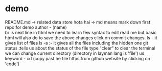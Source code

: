 # demo
README.md -> related data store hota hai -> md means mark down
first repo for demo
author - (name)
<br>
br is next line in html
we need to learn few syntax to edit read me but basic html will also do
to save the above changes click on commit changes. 
ls - it gives list of files
ls -a :- it gives all the files including the hidden one
git status :tells us about the status of the file
type "clear" to clear the terminal
we can change current directory (directory in layman lang is 'file') us keyword - cd (copy past he file https from github website by clicking on 'code')